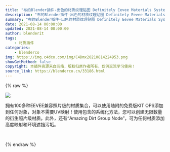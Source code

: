 ```yaml
---
title: "布的Blender插件-出色的材质纹理贴图 Definitely Eevee Materials System v7"
description: "布的Blender插件-出色的材质纹理贴图 Definitely Eevee Materials System v7"
summary: "布的Blender插件-出色的材质纹理贴图 Definitely Eevee Materials System v7"
date: 2021-08-14 00:00:00
updated: 2021-08-14 00:00:00
author: blenderit
tags: 
    - 材质插件
categories:
    - blenderco
img: https://img.c4dco.com/img/C4Dmx20210814224953.png
showGetMethod: false
copyright: 本插件资源来自网络，版权归原作者所有，仅供交流学习使用！
source_link: https://blenderco.cn/33186.html
---
```


{% raw %}
<p><img class="aligncenter" src="https://img.c4dco.com/img/C4Dmx20210814224953.png"></p><p>拥有100多种EEVEE兼容照片级的材质集合，可以使用随附的免费版KIT OPS添加到任何对象，对象不需要UV映射！使用包含的系统化方法，您可以创建无限数量的衍生照片级材质。此外，还有“Amazing Dirt Group Node”，可为任何材质添加高度映射和环境遮挡污垢。</p><p> </p>
<div style="display: none">blenderco</div>
{% endraw %}